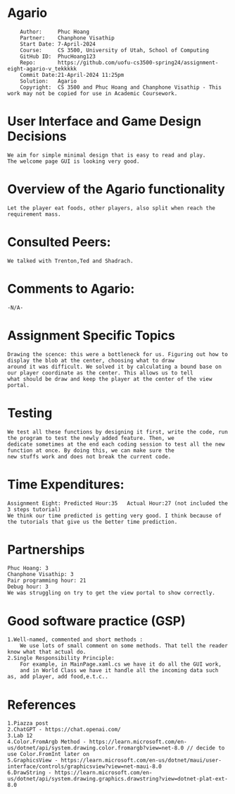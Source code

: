 # Agario
```
	Author:     Phuc Hoang
	Partner:    Chanphone Visathip
	Start Date: 7-April-2024
	Course:     CS 3500, University of Utah, School of Computing
	GitHub ID:  PhucHoang123
	Repo:		https://github.com/uofu-cs3500-spring24/assignment-eight-agario-v_tekkkkk
	Commit Date:21-April-2024 11:25pm
	Solution:	Agario
	Copyright:  CS 3500 and Phuc Hoang and Chanphone Visathip - This work may not be copied for use in Academic Coursework.
```

# User Interface and Game Design Decisions
	We aim for simple minimal design that is easy to read and play.
	The welcome page GUI is looking very good.
# Overview of the Agario functionality
	Let the player eat foods, other players, also split when reach the requirement mass. 
# Consulted Peers:
	We talked with Trenton,Ted and Shadrach.
# Comments to Agario:
	-N/A-
# Assignment Specific Topics
	Drawing the scence: this were a bottleneck for us. Figuring out how to display the blob at the center, choosing what to draw
	around it was difficult. We solved it by calculating a bound base on our player coordinate as the center. This allows us to tell
	what should be draw and keep the player at the center of the view portal.
# Testing
	We test all these functions by designing it first, write the code, run the program to test the newly added feature. Then, we
	dedicate sometimes at the end each coding session to test all the new function at once. By doing this, we can make sure the 
	new stuffs work and does not break the current code.
# Time Expenditures:
	Assignment Eight: Predicted Hour:35   Actual Hour:27 (not included the 3 steps tutorial)
	We think our time predicted is getting very good. I think because of the tutorials that give us the better time prediction.
# Partnerships
	Phuc Hoang: 3
	Chanphone Visathip: 3 
	Pair programming hour: 21
	Debug hour: 3
	We was struggling on try to get the view portal to show correctly. 

# Good software practice (GSP)	
	1.Well-named, commented and short methods : 
		We use lots of small comment on some methods. That tell the reader know what that actual do.
	2.Single Responsibility Principle:
		For example, in MainPage.xaml.cs we have it do all the GUI work,
		and in World Class we have it handle all the incoming data such as, add player, add food,e.t.c..	
# References
	1.Piazza post
	2.ChatGPT - https://chat.openai.com/
	3.Lab 12
	4.Color.FromArgb Method - https://learn.microsoft.com/en-us/dotnet/api/system.drawing.color.fromargb?view=net-8.0 // decide to use Color.FromInt later on
	5.GraphicsView - https://learn.microsoft.com/en-us/dotnet/maui/user-interface/controls/graphicsview?view=net-maui-8.0
	6.DrawString - https://learn.microsoft.com/en-us/dotnet/api/system.drawing.graphics.drawstring?view=dotnet-plat-ext-8.0
	
	
	
	
